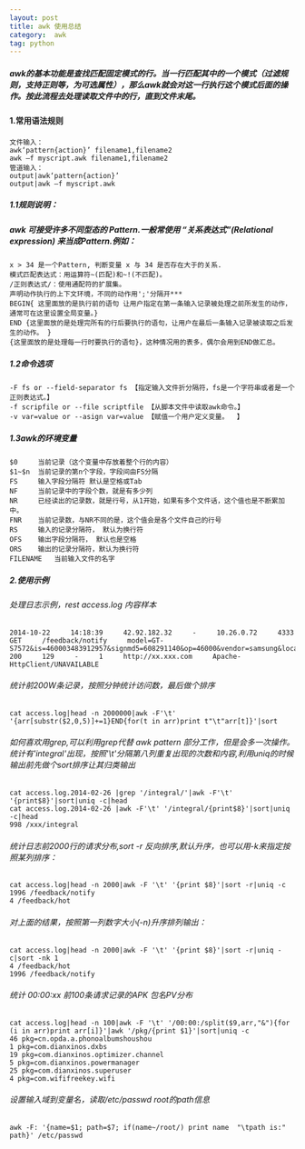 ```yaml
---
layout: post
title: awk 使用总结
category:  awk
tag: python
---
```

#####	awk的基本功能是查找匹配固定模式的行。当一行匹配其中的一个模式（过滤规则，支持正则等，为可选属性），那么awk就会对这一行执行这个模式后面的操作。按此流程去处理读取文件中的行，直到文件末尾。

####		1.常用语法规则	
	文件输入：	
	awk‘pattern{action}’ filename1,filename2	
	awk –f myscript.awk filename1,filename2	
	管道输入：	
	output|awk‘pattern{action}’	
	output|awk –f myscript.awk	

#####	1.1规则说明：

#####	awk 可接受许多不同型态的 Pattern.一般常使用 “关系表达式”(Relational expression) 来当成Pattern.例如：
	x > 34 是一个Pattern, 判断变量 x 与 34 是否存在大于的关系. 
	模式匹配表达式：用运算符~(匹配)和~!(不匹配)。
	/正则表达式/：使用通配符的扩展集。
	声明动作执行的上下文环境，不同的动作用';'分隔开***
	BEGIN{ 这里面放的是执行前的语句 让用户指定在第一条输入记录被处理之前所发生的动作，通常可在这里设置全局变量。}
	END {这里面放的是处理完所有的行后要执行的语句，让用户在最后一条输入记录被读取之后发生的动作。 }
	{这里面放的是处理每一行时要执行的语句}，这种情况用的表多，偶尔会用到END做汇总。

#####	1.2命令选项
	-F fs or --field-separator fs 【指定输入文件折分隔符，fs是一个字符串或者是一个正则表达式。】 
	-f scripfile or --file scriptfile 【从脚本文件中读取awk命令。】
	-v var=value or --asign var=value 【赋值一个用户定义变量。  】

##### 	1.3awk的环境变量
	$0     当前记录（这个变量中存放着整个行的内容）
	$1~$n  当前记录的第n个字段，字段间由FS分隔
	FS     输入字段分隔符 默认是空格或Tab
	NF     当前记录中的字段个数，就是有多少列
	NR     已经读出的记录数，就是行号，从1开始，如果有多个文件话，这个值也是不断累加中。
	FNR    当前记录数，与NR不同的是，这个值会是各个文件自己的行号
	RS     输入的记录分隔符， 默认为换行符
	OFS    输出字段分隔符， 默认也是空格
	ORS    输出的记录分隔符，默认为换行符
	FILENAME   当前输入文件的名字


##### 	2.使用示例

######	处理日志示例，rest access.log 内容样本
	2014-10-22     14:18:39     42.92.182.32     -     10.26.0.72     4333     GET     /feedback/notify     model=GT-S7572&is=460003483912957&signmd5=608291140&op=46000&vendor=samsung&locale=zh_CN&pkg=cn.opda.a.phonoalbumshoushou&tk=1AVOVKHZTwH2%2FqgRYpdANg%3D%3D&h=800&vn=4.0.0&w=480&v=862&ntt=WIFI&ie=357442055178936&lc=cEudSRUDfuqaA8AF&sdk=16&dpi=240&fv=1.2.2&token=1AVOVKHZTwH2%2FqgRYpdANg%3D%3D     200     129     -     1     http://xx.xxx.com     Apache-HttpClient/UNAVAILABLE

######	统计前200W条记录，按照分钟统计访问数，最后做个排序
	cat access.log|head -n 2000000|awk -F'\t' '{arr[substr($2,0,5)]+=1}END{for(t in arr)print t"\t"arr[t]}'|sort

######	如何喜欢用grep,可以利用grep代替 awk pattern 部分工作，但是会多一次操作。统计有'integral'出现，按照'\t'分隔第八列重复出现的次数和内容,利用uniq的时候输出前先做个sort排序让其归类输出
	cat access.log.2014-02-26 |grep '/integral/'|awk -F'\t' '{print$8}'|sort|uniq -c|head
	cat access.log.2014-02-26 |awk -F'\t' '/integral/{print$8}'|sort|uniq -c|head
	998 /xxx/integral

######	统计日志前2000行的请求分布,sort -r 反向排序,默认升序，也可以用-k来指定按照某列排序：
	cat access.log|head -n 2000|awk -F '\t' '{print $8}'|sort -r|uniq -c
    1996 /feedback/notify
    4 /feedback/hot

######	对上面的结果，按照第一列数字大小(-n)升序排列输出：
	cat access.log|head -n 2000|awk -F '\t' '{print $8}'|sort -r|uniq -c|sort -nk 1
    4 /feedback/hot
    1996 /feedback/notify

######	统计 00:00:xx 前100条请求记录的APK 包名PV分布
	cat access.log|head -n 100|awk -F '\t' '/00:00:/split($9,arr,"&"){for (i in arr)print arr[i]}'|awk '/pkg/{print $1}'|sort|uniq -c
    46 pkg=cn.opda.a.phonoalbumshoushou
    1 pkg=com.dianxinos.dxbs
    19 pkg=com.dianxinos.optimizer.channel
    5 pkg=com.dianxinos.powermanager
    25 pkg=com.dianxinos.superuser
    4 pkg=com.wififreekey.wifi

######	设置输入域到变量名，读取/etc/passwd root的path信息
	awk -F: '{name=$1; path=$7; if(name~/root/) print name  "\tpath is:" path}' /etc/passwd
